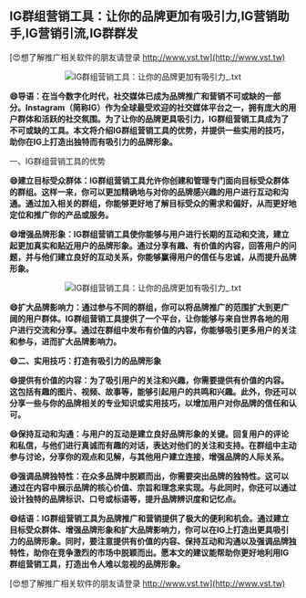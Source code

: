 ## **IG群组营销工具：让你的品牌更加有吸引力,IG营销助手,IG营销引流,IG群群发**

[😍想了解推广相关软件的朋友请登录 http://www.vst.tw](http://www.vst.tw)

 <center><img src="https://vst.tw/MP4/tuiguang/png/3.png" alt="IG群组营销工具：让你的品牌更加有吸引力_.txt"></center>

**😄导语：在当今数字化时代，社交媒体已成为品牌推广和营销不可或缺的一部分。Instagram（简称IG）作为全球最受欢迎的社交媒体平台之一，拥有庞大的用户群体和活跃的社交氛围。为了让你的品牌更具吸引力，IG群组营销工具成为了不可或缺的工具。本文将介绍IG群组营销工具的优势，并提供一些实用的技巧，助你在IG上打造出独特而有吸引力的品牌形象。**

一、IG群组营销工具的优势

**😄建立目标受众群体：IG群组营销工具允许你创建和管理专门面向目标受众群体的群组。这样一来，你可以更加精确地与对你的品牌感兴趣的用户进行互动和沟通。通过加入相关的群组，你能够更好地了解目标受众的需求和偏好，从而更好地定位和推广你的产品或服务。**

**😄增强品牌形象：IG群组营销工具使你能够与用户进行长期的互动和交流，建立起更加真实和贴近用户的品牌形象。通过分享有趣、有价值的内容，回答用户的问题，并与他们建立良好的互动关系，你能够赢得用户的信任与忠诚，从而提升品牌形象。**

 <center><img src="https://vst.tw/MP4/tuiguang/png/5.png" alt="IG群组营销工具：让你的品牌更加有吸引力_.txt"></center>

**😄扩大品牌影响力：通过参与不同的群组，你可以将品牌推广的范围扩大到更广阔的用户群体。IG群组营销工具提供了一个平台，让你能够与来自世界各地的用户进行交流和分享。通过在群组中发布有价值的内容，你能够吸引更多用户的关注和参与，进而扩大品牌影响力。**

**😄二、实用技巧：打造有吸引力的品牌形象**

**😄提供有价值的内容：为了吸引用户的关注和兴趣，你需要提供有价值的内容。这包括有趣的图片、视频、故事等，能够引起用户的共鸣和兴趣。此外，你还可以分享一些与你的品牌相关的专业知识或实用技巧，以增加用户对你品牌的信任和认可。**

**😄保持互动和沟通：与用户的互动是建立良好品牌形象的关键。回复用户的评论和私信，与他们进行真诚而有趣的对话，表达对他们的关注和支持。在群组中主动参与讨论，分享你的观点和见解，与其他用户建立连接，增强品牌的人际关系。**

**😄强调品牌独特性：在众多品牌中脱颖而出，你需要突出品牌的独特性。这可以通过在内容中展示品牌的核心价值、宗旨和理念来实现。与此同时，你还可以通过设计独特的品牌标识、口号或标语等，提升品牌辨识度和记忆点。**

**😄结语：IG群组营销工具为品牌推广和营销提供了极大的便利和机会。通过建立目标受众群体、增强品牌形象和扩大品牌影响力，你可以在IG上打造出更具吸引力的品牌形象。同时，要注意提供有价值的内容、保持互动和沟通以及强调品牌独特性，助你在竞争激烈的市场中脱颖而出。愿本文的建议能帮助你更好地利用IG群组营销工具，打造出令人难以忽视的品牌形象。**

[😍想了解推广相关软件的朋友请登录 http://www.vst.tw](http://www.vst.tw)



